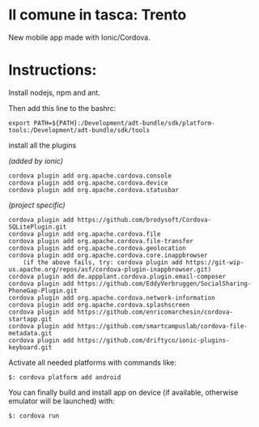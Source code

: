 Il comune in tasca: Trento
==========================

New mobile app made with Ionic/Cordova.


Instructions:
=============

Install nodejs, npm and ant.

Then add this line to the bashrc:

	export PATH=${PATH}:/Development/adt-bundle/sdk/platform-tools:/Development/adt-bundle/sdk/tools

install all the plugins

_(added by ionic)_

	cordova plugin add org.apache.cordova.console
	cordova plugin add org.apache.cordova.device
	cordova plugin add org.apache.cordova.statusbar

_(project specific)_

	cordova plugin add https://github.com/brodysoft/Cordova-SQLitePlugin.git
	cordova plugin add org.apache.cordova.file
	cordova plugin add org.apache.cordova.file-transfer
	cordova plugin add org.apache.cordova.geolocation
	cordova plugin add org.apache.cordova.core.inappbrowser
		(if the above fails, try: cordova plugin add https://git-wip-us.apache.org/repos/asf/cordova-plugin-inappbrowser.git)
	cordova plugin add de.appplant.cordova.plugin.email-composer
	cordova plugin add https://github.com/EddyVerbruggen/SocialSharing-PhoneGap-Plugin.git
	cordova plugin add org.apache.cordova.network-information
	cordova plugin add org.apache.cordova.splashscreen
	cordova plugin add https://github.com/enricomarchesin/cordova-startapp.git
	cordova plugin add https://github.com/smartcampuslab/cordova-file-metadata.git
	cordova plugin add https://github.com/driftyco/ionic-plugins-keyboard.git

Activate all needed platforms with commands like:

	$: cordova platform add android	

You can finally build and install app on device (if available, otherwise emulator will be launched) with:

	$: cordova run
